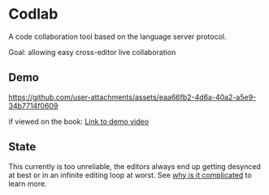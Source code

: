 # Codlab

A code collaboration tool based on the language server protocol.

Goal: allowing easy cross-editor live collaboration

## Demo

https://github.com/user-attachments/assets/eaa66fb2-4d6a-40a2-a5e9-34b7714f0609

if viewed on the book:
[Link to demo video](https://github.com/user-attachments/assets/eaa66fb2-4d6a-40a2-a5e9-34b7714f0609)

## State

This currently is too unreliable, the editors always end up getting desynced at
best or in an infinite editing loop at worst. See
[why is it complicated](https://eldolfin.github.io/codlab/why-its-complicated.html)
to learn more.
